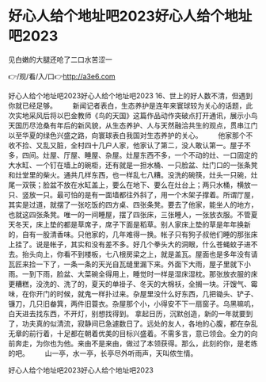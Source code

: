 # 好心人给个地址吧2023好心人给个地址吧2023
见白嫩的大腿还呛了二口水苦涩一

👉/观/看/入/口👉http://a3e6.com

好心人给个地址吧2023好心人给个地址吧2023	16、世上的好人数不清，但遇到你就已经足够。
　　新闻记者表白，生态养护是连年来寰球较为关心的话题，此次实地采风后将以巴金教师《鸟的天国》这篇作品动作突破点打开通讯，展示小鸟天国历尽沧桑有年后的新风貌，从生态养护、人与天然融洽共生的观点，贯串江门以至华夏的绿色兴盛之路，向寰球表白我国对生态养护的关心。
　　他家那个不收不捡、又乱又脏，全村四十几户人家，他家认了第二，没人敢认第一。屋子不多，四间。灶屋、厅屋、睡屋、杂屋。灶屋东西不多，一个不动的灶、一口固定的大水缸、一个钉在墙上的碗柜，还有就是一担水桶、一只脸盆、灶门口的一张条凳和灶堂里的柴火。通共几样东西，也一样乱七八糟。没洗的碗筷，灶头一只碗，灶尾一双筷；脸盆不放在水缸盖上，要么在地下、要么在灶台上；两只水桶，横放一只、竖放一只。最可怕的是有一面墙都往外斜了，用一个木架子撑着。所谓厅屋，其实是过道，就摆了一张吃饭的四方桌、四张条凳。要去了他家，能坐人的地方，也就这四张条凳。唯一的一间睡屋，摆了四张床，三张睡人，一张放衣服。不管夏天冬天，床上垫的都是草席子，席子下面是稻草。别人家床上垫的草是年年换新的，自有一股清香味。只他家的，几年难得一换。帐子只有狗子叔他们睡的那张床上挂了。说是帐子，其实和没有差不多。好几个拳头大的洞眼，什么苍蝇蚊子进不去。抬头向上，你看不到楼板，七八根房梁之上，就是盖瓦。屋面也是多年没有请瓦匠来捡一下了，一条一条的天光自瓦缝里漏下来。外面下大雨，屋子里就下小雨。一到下雨，脸盆、大菜碗全得用上，睡觉时一样是湿床湿枕。那张放衣服的床更糟糕，没洗的、洗了的，夏天的单褂子、冬天的大棉袄，全搁一块。汗馊气、霉味，在你开门的时候，就鬼一样扑过来。杂屋里没什么好东西，几把锄头、铲子、镰刀，几只旧畚箕，两件旧蓑衣。杂屋那个小，小得安不下一扇窗子。乌黑嘛叽，白天进去找东西，不开灯，别想找得到。
拿起日历，沉默创造，新的一年就要到了，功夫真的似清流，寂静间已急遽数日了。远处的友人，各地的心腹，都在杂乱无章的前行着，十足都在朝着优美的目标兴盛着。不需多言，意已领会。全力的向前奔走，为你也为他。来由不是来由，做过了本领获得。那么，此刻的你，是老练的吧。
　　山一亭，水一亭，长亭尽外听雨声，天叫侬生情。

好心人给个地址吧2023好心人给个地址吧2023
